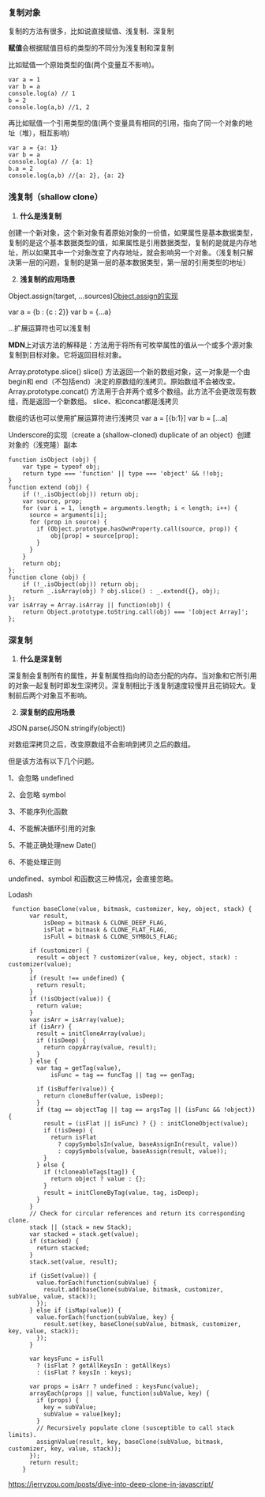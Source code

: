 ### **复制对象**

复制的方法有很多，比如说直接赋值、浅复制、深复制

**赋值**会根据赋值目标的类型的不同分为浅复制和深复制

比如赋值一个原始类型的值(两个变量互不影响)。

```
var a = 1
var b = a
console.log(a) // 1
b = 2
console.log(a,b) //1, 2
```
再比如赋值一个引用类型的值(两个变量具有相同的引用，指向了同一个对象的地址（堆），相互影响)
```
var a = {a: 1}
var b = a
console.log(a) // {a: 1}
b.a = 2
console.log(a,b) //{a: 2}, {a: 2}
```
### **浅复制（shallow clone）**
1. **什么是浅复制**

创建一个新对象，这个新对象有着原始对象的一份值，如果属性是基本数据类型，复制的是这个基本数据类型的值，如果属性是引用数据类型，复制的是就是内存地址，所以如果其中一个对象改变了内存地址，就会影响另一个对象。（浅复制只解决第一层的问题，复制的是第一层的基本数据类型，第一层的引用类型的地址）

2. **浅复制的应用场景**

Object.assign(target, ...sources)[Object.assign的实现](https://github.com/benfangdesaozhu/study/blob/master/js%E5%9F%BA%E7%A1%80/6%E3%80%81Object.assign.js)

var a = {b : {c : 2}}
var b = {...a}

...扩展运算符也可以浅复制

**MDN**上对该方法的解释是：方法用于将所有可枚举属性的值从一个或多个源对象复制到目标对象。它将返回目标对象。

Array.prototype.slice()
slice() 方法返回一个新的数组对象，这一对象是一个由 begin和 end（不包括end）决定的原数组的浅拷贝。原始数组不会被改变。
Array.prototype.concat() 方法用于合并两个或多个数组。此方法不会更改现有数组，而是返回一个新数组。
slice、和concat都是浅拷贝

数组的话也可以使用扩展运算符进行浅拷贝
var a = [{b:1}]
var b = [...a]


Underscore的实现（create a (shallow-cloned) duplicate of an object）创建对象的（浅克隆）副本
```
function isObject (obj) {
    var type = typeof obj;
    return type === 'function' || type === 'object' && !!obj;
}
function extend (obj) {
    if (!_.isObject(obj)) return obj;
    var source, prop;
    for (var i = 1, length = arguments.length; i < length; i++) {
      source = arguments[i];
      for (prop in source) {
        if (Object.prototype.hasOwnProperty.call(source, prop)) {
            obj[prop] = source[prop];
        }
      }
    }
    return obj;
};
function clone (obj) {
    if (!_.isObject(obj)) return obj;
    return _.isArray(obj) ? obj.slice() : _.extend({}, obj);
};
var isArray = Array.isArray || function(obj) {
    return Object.prototype.toString.call(obj) === '[object Array]';
};
```

### **深复制**
1. **什么是深复制**

深复制会复制所有的属性，并复制属性指向的动态分配的内存。当对象和它所引用的对象一起复制时即发生深拷贝。深复制相比于浅复制速度较慢并且花销较大。复制前后两个对象互不影响。

2. **深复制的应用场景**

JSON.parse(JSON.stringify(object))

对数组深拷贝之后，改变原数组不会影响到拷贝之后的数组。

但是该方法有以下几个问题。

1、会忽略 undefined

2、会忽略 symbol

3、不能序列化函数

4、不能解决循环引用的对象

5、不能正确处理new Date()

6、不能处理正则

undefined、symbol 和函数这三种情况，会直接忽略。

Lodash 
```
 function baseClone(value, bitmask, customizer, key, object, stack) {
      var result,
          isDeep = bitmask & CLONE_DEEP_FLAG,
          isFlat = bitmask & CLONE_FLAT_FLAG,
          isFull = bitmask & CLONE_SYMBOLS_FLAG;

      if (customizer) {
        result = object ? customizer(value, key, object, stack) : customizer(value);
      }
      if (result !== undefined) {
        return result;
      }
      if (!isObject(value)) {
        return value;
      }
      var isArr = isArray(value);
      if (isArr) {
        result = initCloneArray(value);
        if (!isDeep) {
          return copyArray(value, result);
        }
      } else {
        var tag = getTag(value),
            isFunc = tag == funcTag || tag == genTag;

        if (isBuffer(value)) {
          return cloneBuffer(value, isDeep);
        }
        if (tag == objectTag || tag == argsTag || (isFunc && !object)) {
          result = (isFlat || isFunc) ? {} : initCloneObject(value);
          if (!isDeep) {
            return isFlat
              ? copySymbolsIn(value, baseAssignIn(result, value))
              : copySymbols(value, baseAssign(result, value));
          }
        } else {
          if (!cloneableTags[tag]) {
            return object ? value : {};
          }
          result = initCloneByTag(value, tag, isDeep);
        }
      }
      // Check for circular references and return its corresponding clone.
      stack || (stack = new Stack);
      var stacked = stack.get(value);
      if (stacked) {
        return stacked;
      }
      stack.set(value, result);

      if (isSet(value)) {
        value.forEach(function(subValue) {
          result.add(baseClone(subValue, bitmask, customizer, subValue, value, stack));
        });
      } else if (isMap(value)) {
        value.forEach(function(subValue, key) {
          result.set(key, baseClone(subValue, bitmask, customizer, key, value, stack));
        });
      }

      var keysFunc = isFull
        ? (isFlat ? getAllKeysIn : getAllKeys)
        : (isFlat ? keysIn : keys);

      var props = isArr ? undefined : keysFunc(value);
      arrayEach(props || value, function(subValue, key) {
        if (props) {
          key = subValue;
          subValue = value[key];
        }
        // Recursively populate clone (susceptible to call stack limits).
        assignValue(result, key, baseClone(subValue, bitmask, customizer, key, value, stack));
      });
      return result;
    }
```
https://jerryzou.com/posts/dive-into-deep-clone-in-javascript/